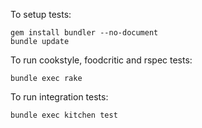 To setup tests:

```
gem install bundler --no-document
bundle update
```

To run cookstyle, foodcritic and rspec tests:

```
bundle exec rake
```

To run integration tests:

```
bundle exec kitchen test
```
